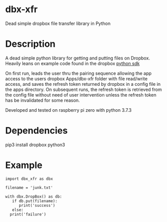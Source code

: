 # dbx-xfr
Dead simple dropbox file transfer library in Python

# Description
A dead simple python library for getting and putting files on Dropbox.  Heavily leans on example code found in the dropbox [python sdk](https://github.com/dropbox/dropbox-sdk-python)

On first run, leads the user thru the pairing sequence allowing the app access to the users dropbox Apps/dbx-xfr folder with file read/write access, and saves the refresh token returned by dropbox in a config file in the apps directory.  On subsequent runs, the refresh token is retrieved from the config file without need of user intervention unless the refresh token has be invalidated for some reason.

Developed and tested on raspberry pi zero with python 3.7.3

# Dependencies
pip3 install dropbox
python3

# Example
    import dbx_xfr as dbx
    
    filename = 'junk.txt'
    
    with dbx.DropBox() as db:
       if db.put(filename):
          print('success')
       else:
	  print('failure')
